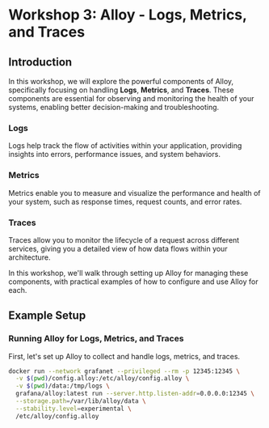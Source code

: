 # Workshop 3: Alloy - Logs, Metrics, and Traces

## Introduction

In this workshop, we will explore the powerful components of Alloy, specifically focusing on handling **Logs**, **Metrics**, and **Traces**. These components are essential for observing and monitoring the health of your systems, enabling better decision-making and troubleshooting. 

### **Logs**
Logs help track the flow of activities within your application, providing insights into errors, performance issues, and system behaviors.

### **Metrics**
Metrics enable you to measure and visualize the performance and health of your system, such as response times, request counts, and error rates.

### **Traces**
Traces allow you to monitor the lifecycle of a request across different services, giving you a detailed view of how data flows within your architecture.

In this workshop, we'll walk through setting up Alloy for managing these components, with practical examples of how to configure and use Alloy for each.

## Example Setup

### Running Alloy for Logs, Metrics, and Traces

First, let's set up Alloy to collect and handle logs, metrics, and traces.

```bash
docker run --network grafanet --privileged --rm -p 12345:12345 \
  -v $(pwd)/config.alloy:/etc/alloy/config.alloy \
  -v $(pwd)/data:/tmp/logs \
  grafana/alloy:latest run --server.http.listen-addr=0.0.0.0:12345 \
  --storage.path=/var/lib/alloy/data \
  --stability.level=experimental \
  /etc/alloy/config.alloy